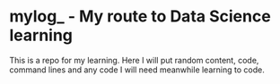 # mylog_ - My route to Data Science learning
This is a repo for my learning. Here I will put random content, code, command lines and any code I will need meanwhile learning to code.
